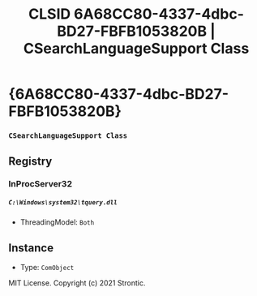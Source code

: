 ﻿---
title: "CLSID 6A68CC80-4337-4dbc-BD27-FBFB1053820B | CSearchLanguageSupport Class"
excerpt: What is COM-Object CLSID 6A68CC80-4337-4dbc-BD27-FBFB1053820B?
---

# {6A68CC80-4337-4dbc-BD27-FBFB1053820B}

### `CSearchLanguageSupport Class`

## Registry


### InProcServer32

##### `C:\Windows\system32\tquery.dll`
* ThreadingModel: `Both`

## Instance

* Type: `ComObject`

MIT License. Copyright (c) 2021 Strontic.


